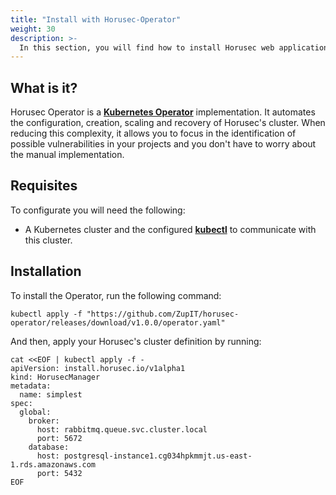 ```yaml
---
title: "Install with Horusec-Operator"
weight: 30
description: >-
  In this section, you will find how to install Horusec web application in your  cluster Kubernetes using Horusec-Operator.
---
```


## **What is it?**

Horusec Operator is a [**Kubernetes Operator**](https://kubernetes.io/docs/concepts/extend-kubernetes/operator/) implementation. It automates the configuration, creation, scaling and recovery of Horusec's cluster. When reducing this complexity, it allows you to focus in the identification of possible vulnerabilities in your projects and you don't have to worry about the manual implementation.

## **Requisites**

To configurate you will need the following:

* A Kubernetes cluster and the configured [**kubectl**](https://kubectl.docs.kubernetes.io/installation/kubectl/binaries/) to communicate with this cluster.
  

## **Installation**

To install the Operator, run the following command: 

```shell
kubectl apply -f "https://github.com/ZupIT/horusec-operator/releases/download/v1.0.0/operator.yaml"
```

And then, apply your Horusec's cluster definition by running: 

```shell
cat <<EOF | kubectl apply -f -
apiVersion: install.horusec.io/v1alpha1
kind: HorusecManager
metadata:
  name: simplest
spec:
  global:
    broker:
      host: rabbitmq.queue.svc.cluster.local
      port: 5672
    database:
      host: postgresql-instance1.cg034hpkmmjt.us-east-1.rds.amazonaws.com
      port: 5432
EOF
```
